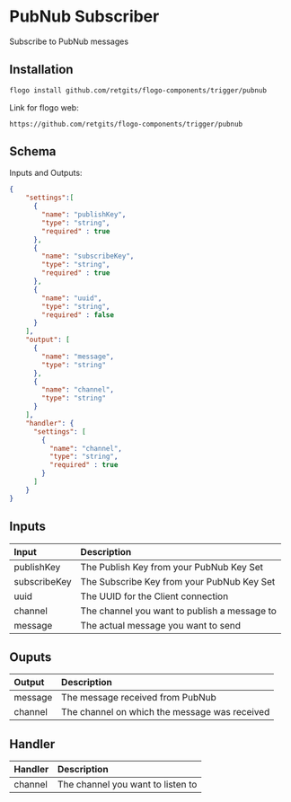 # PubNub Subscriber

Subscribe to PubNub messages

## Installation

```bash
flogo install github.com/retgits/flogo-components/trigger/pubnub
```
Link for flogo web:
```
https://github.com/retgits/flogo-components/trigger/pubnub
```

## Schema
Inputs and Outputs:

```json
{
    "settings":[
      {
        "name": "publishKey",
        "type": "string",
        "required" : true
      },
      {
        "name": "subscribeKey",
        "type": "string",
        "required" : true
      },
      {
        "name": "uuid",
        "type": "string",
        "required" : false
      }
    ],
    "output": [
      {
        "name": "message",
        "type": "string"
      },
      {
        "name": "channel",
        "type": "string"
      }
    ],
    "handler": {
      "settings": [
        {
          "name": "channel",
          "type": "string",
          "required" : true
        }
      ]
    }
}
```
## Inputs
| Input        | Description                                  |
|:-------------|:---------------------------------------------|
| publishKey   | The Publish Key from your PubNub Key Set     |
| subscribeKey | The Subscribe Key from your PubNub Key Set   |
| uuid         | The UUID for the Client connection           |
| channel      | The channel you want to publish a message to |
| message      | The actual message you want to send          |

## Ouputs
| Output    | Description                                   |
|:----------|:----------------------------------------------|
| message   | The message received from PubNub              |
| channel   | The channel on which the message was received |

## Handler
| Handler   | Description                                   |
|:----------|:----------------------------------------------|
| channel   | The channel you want to listen to             |